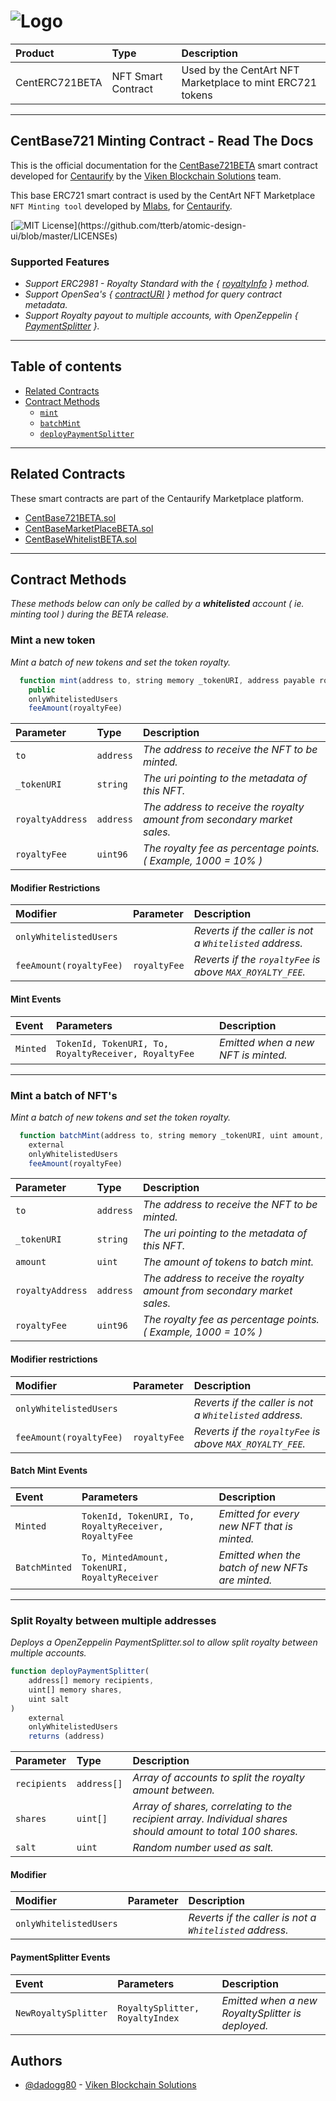 # ![Logo](https://www.centaurify.com/_next/image?url=%2Fimg%2Flogo%2Fcentaurify-logo.svg&w=1920&q=75)  

| Product         | Type               | Description                                              |
| :--------       | :-------           | :-------------------------                               |
| CentERC721BETA  | NFT Smart Contract | Used by the CentArt NFT Marketplace to mint ERC721 tokens|

---

## CentBase721 Minting Contract - Read The Docs

This is the official documentation for the [CentBase721BETA](https://github.com/CentaurifyOrg/smart_contracts/blob/main/contracts/NFT/Minting/CentBase721BETA.sol) smart contract developed for [Centaurify](https://www.centaurify.com) by the [Viken Blockchain Solutions](https://www.vikenblockchain.com) team.

This base ERC721 smart contract is used by the CentArt NFT Marketplace `NFT Minting tool` developed by [Mlabs](https://mlabs.city/), for [Centaurify](https://www.centaurify.com).

[![MIT License](https://img.shields.io/apm/l/atomic-design-ui.svg?)](https://github.com/tterb/atomic-design-ui/blob/master/LICENSEs)

### Supported Features

- _Support ERC2981 - Royalty Standard with the { [royaltyInfo](https://eips.ethereum.org/EIPS/eip-2981) } method._
- _Support OpenSea's { [contractURI](https://docs.opensea.io/docs/contract-level-metadata) } method for query contract metadata._
- _Support Royalty payout to multiple accounts, with OpenZeppelin { [PaymentSplitter](https://github.com/OpenZeppelin/openzeppelin-contracts/blob/master/contracts/finance/PaymentSplitter.sol) }._

---

## Table of contents

- [Related Contracts](#related-contracts)
- [Contract Methods](#contract-methods)
  - [`mint`](#mint-a-new-token)
  - [`batchMint`](#mint-a-batch-of-nft's)
  - [`deployPaymentSplitter`](#split-royalty-between-multiple-addresses)

---

## Related Contracts

These smart contracts are part of the Centaurify Marketplace platform.

- [CentBase721BETA.sol](https://github.com/CentaurifyOrg/smart_contracts/blob/main/contracts/NFT/Minting/CentBase721BETA.sol)
- [CentBaseMarketPlaceBETA.sol](https://github.dev/CentaurifyOrg/smart_contracts/blob/main/unit_tests/contracts/NFT/Marketplace/%20CentBaseMarketPlaceBETA.sol#L1)
- [CentBaseWhitelistBETA.sol](https://github.com/CentaurifyOrg/smart_contracts/blob/main/contracts/NFT/Whitelist/CentBaseWhitelistBETA.sol)

---

## Contract Methods

_These methods below can only be called by a **whitelisted** account ( ie. minting tool ) during the BETA release._

### **Mint a new token**  

_Mint a batch of new tokens and set the token royalty._

```javascript
  function mint(address to, string memory _tokenURI, address payable royaltyAddress, uint96 royaltyFee) 
    public 
    onlyWhitelistedUsers 
    feeAmount(royaltyFee)

```

| Parameter        | Type      | Description                |
| :--------        | :-------  | :------------------------- |
| `to`             | `address` | _The address to receive the NFT to be minted._ |
| `_tokenURI`      | `string`  | _The uri pointing to the metadata of this NFT._ |
| `royaltyAddress` | `address` | _The address to receive the royalty amount from secondary market sales._ |
| `royaltyFee`     | `uint96`  | _The royalty fee as percentage points. ( Example, 1000 = 10% )_ |  

#### Modifier Restrictions

| Modifier                | Parameter     | Description                |
| :--------               | :-------      |:------------------------- |
| `onlyWhitelistedUsers`  |               | _Reverts if the caller is not a `Whitelisted` address._ |
| `feeAmount(royaltyFee)` | `royaltyFee`  | _Reverts if the `royaltyFee` is above `MAX_ROYALTY_FEE`._ |

#### Mint Events

| Event     | Parameters                                            | Description                           |
| :-------- | :-------                                              |:-------------------------             |
| `Minted`  | `TokenId, TokenURI, To, RoyaltyReceiver, RoyaltyFee`  | _Emitted when a new NFT is minted._   |

---

### **Mint a batch of NFT's**

_Mint a batch of new tokens and set the token royalty._

```javascript
  function batchMint(address to, string memory _tokenURI, uint amount, address payable royaltyAddress, uint96 royaltyFee) 
    external 
    onlyWhitelistedUsers 
    feeAmount(royaltyFee)
```

| Parameter        | Type      | Description                |
| :--------        | :-------  | :------------------------- |
| `to`             | `address` | _The address to receive the NFT to be minted._ |
| `_tokenURI`      | `string`  | _The uri pointing to the metadata of this NFT._ |
| `amount`         | `uint`    | _The amount of tokens to batch mint._ |
| `royaltyAddress` | `address` | _The address to receive the royalty amount from secondary market sales._ |
| `royaltyFee`     | `uint96`  | _The royalty fee as percentage points. ( Example, 1000 = 10% )_ |  

#### Modifier restrictions

| Modifier                | Parameter     | Description                |
| :--------               | :-------      |:------------------------- |
| `onlyWhitelistedUsers`  |               | _Reverts if the caller is not a `Whitelisted` address._ |
| `feeAmount(royaltyFee)` | `royaltyFee`  | _Reverts if the `royaltyFee` is above `MAX_ROYALTY_FEE`._ |

#### Batch Mint Events  

| Event         | Parameters                                           | Description                                    |
| :--------     | :-------                                             |:-------------------------                      |
| `Minted`      | `TokenId, TokenURI, To, RoyaltyReceiver, RoyaltyFee` | _Emitted for every new NFT that is minted._            |
| `BatchMinted` | `To, MintedAmount, TokenURI, RoyaltyReceiver`        | _Emitted when the batch of new NFTs are minted._ |

---  

### **Split Royalty between multiple addresses**

_Deploys a OpenZeppelin PaymentSplitter.sol to allow split royalty between multiple accounts._

```javascript
function deployPaymentSplitter(
    address[] memory recipients, 
    uint[] memory shares, 
    uint salt
)   
    external 
    onlyWhitelistedUsers 
    returns (address)
```

| Parameter    | Type        | Description                                     |
| :--------    | :-------    | :-------------------------                      |
| `recipients` | `address[]` | _Array of accounts to split the royalty amount between._  |
| `shares`     | `uint[]`    | _Array of shares, correlating to the recipient array. Individual shares should amount to total 100 shares._ |
| `salt`       | `uint`      | _Random number used as salt._|

#### Modifier

| Modifier                | Parameter     | Description                                               |
| :--------               | :-------      |:-------------------------                                 |
| `onlyWhitelistedUsers`  |               | _Reverts if the caller is not a `Whitelisted` address._   |

#### PaymentSplitter Events  

| Event                | Parameters                      | Description                                      |
| :--------            | :-------                        |:-------------------------                        |
| `NewRoyaltySplitter` | `RoyaltySplitter, RoyaltyIndex` | _Emitted when a new RoyaltySplitter is deployed._|

## Authors

- [@dadogg80](https://github.com/Dadogg80) - [Viken Blockchain Solutions](https://vikenblockchain.com/) 
